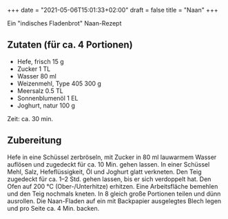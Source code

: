 +++
date = "2021-05-06T15:01:33+02:00"
draft = false
title = "Naan"
+++

Ein "indisches Fladenbrot" Naan-Rezept

<!--more-->
## Zutaten (für ca. 4 Portionen)
- Hefe, frisch 15 g
- Zucker 1 TL
- Wasser 80 ml
- Weizenmehl, Type 405 300 g
- Meersalz 0.5 TL
- Sonnenblumenöl 1 EL
- Joghurt, natur 100 g

Zeit: ca. 30 min.


## Zubereitung
Hefe in eine Schüssel zerbröseln, mit Zucker in 80 ml lauwarmem Wasser auflösen und zugedeckt für ca. 10 Min. gehen lassen.
In einer Schüssel Mehl, Salz, Hefeflüssigkeit, Öl und Joghurt glatt verkneten. Den Teig zugedeckt für ca. 1–2 Std. gehen lassen, bis er sich verdoppelt hat.
Den Ofen auf 200 °C (Ober-/Unterhitze) erhitzen. Eine Arbeitsfläche bemehlen und den Teig nochmals kneten. In 8 gleich große Portionen teilen und dünn ausrollen. Die Naan-Fladen auf ein mit Backpapier ausgelegtes Blech legen und pro Seite ca. 4 Min. backen.